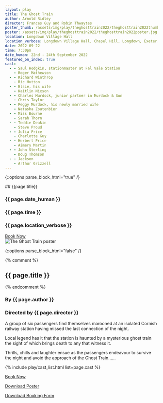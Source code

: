 ```yaml
---
layout: play
title: The Ghost Train
author: Arnold Ridley
director: Frances Guy and Robin Thwaytes
poster_thumb: /assets/img/play/theghosttrain2022/theghosttrain2022thumb.jpg
poster: /assets/img/play/theghosttrain2022/theghosttrain2022poster.jpg
location: Longdown Village Hall
location_verbose: Longdown Village Hall, Chapel Hill, Longdown, Exeter, EX6 7SN
date: 2022-09-22
time: 7:30pm
date_human: 22nd - 24th September 2022
featured_on_index: true
cast:
  - - Saul Hodgkin, stationmaster at Fal Vale Station
    - Roger Mathewson
  - - Richard Winthrop
    - Ric Hutton
  - - Elsie, his wife
    - Kaitlin Nixson
  - - Charles Murdock, junior partner in Murdock & Son
    - Chris Taylor
  - - Peggy Murdock, his newly married wife
    - Natasha Zoutenbier
  - - Miss Bourne
    - Sarah Thorn
  - - Teddie Deakin
    - Steve Proud
  - - Julia Price
    - Charlotte Guy
  - - Herbert Price
    - Aimery Martin
  - - John Sterling
    - Doug Thomson
  - - Jackson
    - Arthur Grizzell
---
```


{::options parse_block_html="true" /}

<div class="jumbotron">
## {{page.title}}
<h3> <i class="fas fa-calendar-alt"></i> {{ page.date_human }}</h3>
<h3> <i class="fas fa-clock"></i> {{ page.time }}</h3>
<h3> <i class="fas fa-map-marker-alt"></i> {{ page.location_verbose }}</h3>
<a class="btn btn-primary" href="{{ site.social_links.ticketsource }}" role="button">Book Now</a>
</div>

<div class="row text-center">
<div class="col-1">
</div>
<div class="col-10">
<img class="img-fluid" src="{{ "/assets/img/play/theghosttrain2022/theghosttrain2022poster.jpg" | relative_url }}" alt="The Ghost Train poster" />
</div>
<div class="col-1">
</div>
</div>

{::options parse_block_html="false" /}

{% comment %}
## {{ page.title }}
{% endcomment %}
### By {{ page.author }}
### Directed by {{ page.director }}

A group of six passengers find themselves marooned at an isolated Cornish
railway station having missed the last connection of the night. 

Local legend has it that the station is haunted by a mysterious ghost train the
sight of which brings death to any that witness it. 

Thrills, chills and laughter ensue as the passengers endeavour to survive the
night and avoid the approach of the Ghost Train……

{% include play/cast_list.html list=page.cast %}


<p class="text-center"><a class="btn btn-primary" href="{{ site.social_links.ticketsource }}" role="button">Book Now</a></p>
<p class="text-center"><a href="{{ "/assets/img/play/theghosttrain2022/theghosttrain2022poster.pdf" | relative_url}}" role="button">Download Poster</a></p>
<p class="text-center"><a href="{{ "/assets/img/play/theghosttrain2022/theghosttrain2022bookingform.pdf" | relative_url }}" role="button">Download Booking Form</a></p>
